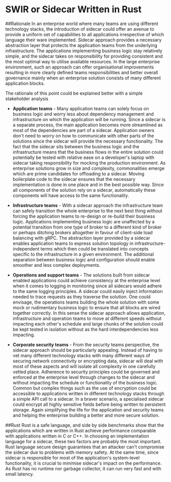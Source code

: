 # SWIR or Sidecar Written in Rust

##Rationale
In an enterprise world where many teams are using different technology stacks, the introduction of sidecar could offer an avenue to provide a uniform set of capabilities to all applications irrespective of which language their ware implemented. 
Sidecar approach provides a necessary abstraction layer that protects the application teams from the underlying infrastructure. 
The applications implementing business logic stay relatively simple, and the sidecar takes on responsibility for providing consistent and the most optimal way to utilise available resources. 
In the large enterprise environment, such an approach can offer organisational improvements resulting in more clearly defined teams responsibilities and better overall governance mainly when an enterprise solution consists of
  many different application blocks.  
   
The rationale of this point could be explained better with a simple stakeholder analysis 

- **Application teams** - Many application teams can solely focus on business logic and worry less about dependency management and infrastructure on which the application will be running. Since a sidecar is a separate process, the main application becomes more streamlined as most of the dependencies are part of a sidecar. Application owners don't need to worry on how to communicate with other parts of the solutions since the sidecar will provide the necessary functionality. The fact that the sidecar sits between the business logic and the infrastructure means that the business flows in the entire solution could potentially be tested with relative ease on a developer's laptop with sidecar taking responsibility for mocking the production environment. As enterprise solutions grow in size and complexity, commonalities emerge which are prime candidates for offloading to a sidecar. Moving boilerplate code to the sidecar ensures that the necessary implementation is done in one place and in the best possible way.  Since all components of the solution rely on a sidecar, automatically these components will have access to the same functionality. 
                 
- **Infrastructure teams** - With a sidecar approach the infrastructure team can safely transition the whole enterprise to the next best thing without forcing the application teams to re-design or
  re-build their business logic. Applications implementing business logic are unaffected by a potential transition from one type of broker to a different kind of broker or perhaps ditching brokers altogether in favour of client-side load balancing with gRPC.  The abstraction layer provided by a sidecar enables application teams to express solution topology in infrastructure-independent terms which then could be translated into concepts specific to the infrastructure in a given environment. The additional separation between business logic and configuration should enable smoother and less complex deployments.       
     
- **Operations and support teams** - The solutions built from sidecar enabled applications could achieve consistency at the enterprise level when it comes to logging in monitoring since all sidecars would adhere to the same logging principles. A sidecar could easily inject information needed to trace requests as they traverse the solution. One could envisage, the operations teams building the whole solution with some mock or rudimentary business logic to ensure that all blocks are wired together correctly. In this sense the sidecar approach allows application, infrastructure and operation teams to move at different speeds without impacting each other's schedule and large chunks of the solution could be kept tested in isolation without as the hard interdependencies less impacting. 

- **Corporate security teams** - From the security teams perspective, the sidecar approach should be particularly appealing. Instead of having to vet many different technology stacks with many different ways of securing network connectivity or encrypting data, sidecar will deal with most of these aspects and will isolate all complexity in one carefully vetted place. Adherence to security principles could be governed and enforced at the enterprise level through changes to the sidecar and without impacting the schedule or functionality of the business logic. Common but complex things such as the use of encryption could be accessible to applications written in different technology stacks through a simple API call to a sidecar. In a braver scenario, a specialised sidecar could encrypt all highly sensitive fields before being written to persistent storage. Again simplifying the life for the application and security teams and helping the enterprise building a better and more secure solution. 


##Rust
Rust is a safe language, and side by side benchmarks show that the applications which are written in Rust achieve performance comparable with applications written in C or C++. In choosing an implementation language for a sidecar, these two factors are probably the most important. Rust language secure design guarantees that an attacker can't compromise the sidecar due to problems with memory safety. At the same time, since sidecar is responsible for most of the application's system-level functionality, it is crucial to minimise sidecar's impact on the performance. As Rust has no runtime nor garbage collector, it can run very fast and with small latency.

   

